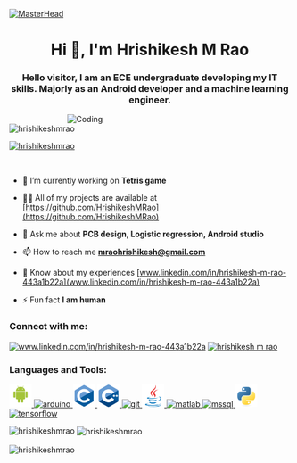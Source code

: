 [![MasterHead](https://allaboutintelligence.files.wordpress.com/2020/09/artificial-intelligence.gif?w=1200)](https://HrishikeshMRao.io)
<h1 align="center">Hi 👋, I'm Hrishikesh M Rao</h1>
<h3 align="center">Hello visitor, I am an ECE undergraduate developing my IT skills. Majorly as an Android developer and a machine learning engineer.</h3>
<img align="right" alt = "Coding" width="400" src="https://i.pinimg.com/originals/71/d4/be/71d4bec0d0804f32401c08928a040636.gif">

<p align="left"> <img src="https://komarev.com/ghpvc/?username=hrishikeshmrao&label=Profile%20views&color=0e75b6&style=flat" alt="hrishikeshmrao" /> </p>

<p align="left"> <a href="https://github.com/ryo-ma/github-profile-trophy"><img src="https://github-profile-trophy.vercel.app/?username=hrishikeshmrao" alt="hrishikeshmrao" /></a> </p>

<p align="left"> <a href="https://twitter.com/" target="blank"><img src="https://img.shields.io/twitter/follow/?logo=twitter&style=for-the-badge" alt="" /></a> </p>

- 🔭 I’m currently working on **Tetris game**

- 👨‍💻 All of my projects are available at [https://github.com/HrishikeshMRao](https://github.com/HrishikeshMRao)

- 💬 Ask me about **PCB design, Logistic regression, Android studio**

- 📫 How to reach me **mraohrishikesh@gmail.com**

- 📄 Know about my experiences [www.linkedin.com/in/hrishikesh-m-rao-443a1b22a](www.linkedin.com/in/hrishikesh-m-rao-443a1b22a)

- ⚡ Fun fact **I am human**

<h3 align="left">Connect with me:</h3>
<p align="left">
<a href="https://linkedin.com/in/www.linkedin.com/in/hrishikesh-m-rao-443a1b22a" target="blank"><img align="center" src="https://raw.githubusercontent.com/rahuldkjain/github-profile-readme-generator/master/src/images/icons/Social/linked-in-alt.svg" alt="www.linkedin.com/in/hrishikesh-m-rao-443a1b22a" height="30" width="40" /></a>
<a href="https://www.leetcode.com/hrishikesh m rao" target="blank"><img align="center" src="https://raw.githubusercontent.com/rahuldkjain/github-profile-readme-generator/master/src/images/icons/Social/leet-code.svg" alt="hrishikesh m rao" height="30" width="40" /></a>
</p>

<h3 align="left">Languages and Tools:</h3>
<p align="left"> <a href="https://developer.android.com" target="_blank" rel="noreferrer"> <img src="https://raw.githubusercontent.com/devicons/devicon/master/icons/android/android-original-wordmark.svg" alt="android" width="40" height="40"/> </a> <a href="https://www.arduino.cc/" target="_blank" rel="noreferrer"> <img src="https://cdn.worldvectorlogo.com/logos/arduino-1.svg" alt="arduino" width="40" height="40"/> </a> <a href="https://www.cprogramming.com/" target="_blank" rel="noreferrer"> <img src="https://raw.githubusercontent.com/devicons/devicon/master/icons/c/c-original.svg" alt="c" width="40" height="40"/> </a> <a href="https://www.w3schools.com/cpp/" target="_blank" rel="noreferrer"> <img src="https://raw.githubusercontent.com/devicons/devicon/master/icons/cplusplus/cplusplus-original.svg" alt="cplusplus" width="40" height="40"/> </a> <a href="https://git-scm.com/" target="_blank" rel="noreferrer"> <img src="https://www.vectorlogo.zone/logos/git-scm/git-scm-icon.svg" alt="git" width="40" height="40"/> </a> <a href="https://www.java.com" target="_blank" rel="noreferrer"> <img src="https://raw.githubusercontent.com/devicons/devicon/master/icons/java/java-original.svg" alt="java" width="40" height="40"/> </a> <a href="https://www.mathworks.com/" target="_blank" rel="noreferrer"> <img src="https://upload.wikimedia.org/wikipedia/commons/2/21/Matlab_Logo.png" alt="matlab" width="40" height="40"/> </a> <a href="https://www.microsoft.com/en-us/sql-server" target="_blank" rel="noreferrer"> <img src="https://www.svgrepo.com/show/303229/microsoft-sql-server-logo.svg" alt="mssql" width="40" height="40"/> </a> <a href="https://www.python.org" target="_blank" rel="noreferrer"> <img src="https://raw.githubusercontent.com/devicons/devicon/master/icons/python/python-original.svg" alt="python" width="40" height="40"/> </a> <a href="https://www.tensorflow.org" target="_blank" rel="noreferrer"> <img src="https://www.vectorlogo.zone/logos/tensorflow/tensorflow-icon.svg" alt="tensorflow" width="40" height="40"/> </a> </p>

<p><img align="left" src="https://github-readme-stats.vercel.app/api/top-langs?username=hrishikeshmrao&show_icons=true&locale=en&layout=compact" alt="hrishikeshmrao" /></p>

<p>&nbsp;<img align="center" src="https://github-readme-stats.vercel.app/api?username=hrishikeshmrao&show_icons=true&locale=en" alt="hrishikeshmrao" /></p>

<p><img align="center" src="https://github-readme-streak-stats.herokuapp.com/?user=hrishikeshmrao&" alt="hrishikeshmrao" /></p>
